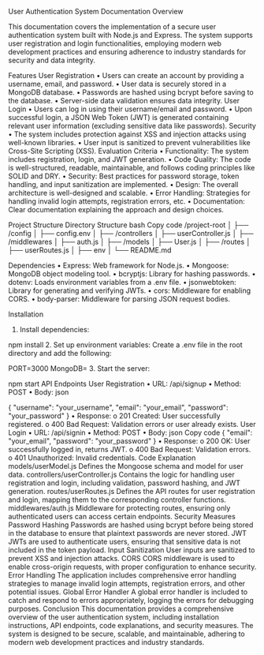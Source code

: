 User Authentication System Documentation
Overview


This documentation covers the implementation of a secure user authentication system built with Node.js and Express. The system supports user registration and login functionalities,
employing modern web development practices and ensuring adherence to industry standards for security and data integrity.


Features
User Registration
•	Users can create an account by providing a username, email, and password.
•	User data is securely stored in a MongoDB database.
•	Passwords are hashed using bcrypt before saving to the database.
•	Server-side data validation ensures data integrity.
User Login
•	Users can log in using their username/email and password.
•	Upon successful login, a JSON Web Token (JWT) is generated containing relevant user information (excluding sensitive data like passwords).
Security
•	The system includes protection against XSS and injection attacks using well-known libraries.
•	User input is sanitized to prevent vulnerabilities like Cross-Site Scripting (XSS).
Evaluation Criteria
•	Functionality: The system includes registration, login, and JWT generation.
•	Code Quality: The code is well-structured, readable, maintainable, and follows coding principles like SOLID and DRY.
•	Security: Best practices for password storage, token handling,  and input sanitization are implemented.
•	Design: The overall architecture is well-designed and scalable.
•	Error Handling: Strategies for handling invalid login attempts, registration errors, etc.
•	Documentation: Clear documentation explaining the approach and design choices.


Project Structure
Directory Structure
bash
Copy code
/project-root
│
├── /config
│   ├── config.env
│
├── /controllers
│   ├── userController.js
│
├── /middlewares
│   ├── auth.js
│
├── /models
│   ├── User.js
│
├── /routes
│   ├── userRoutes.js
│
├── env
│
└── README.md


Dependencies
•	Express: Web framework for Node.js.
•	Mongoose: MongoDB object modeling tool.
•	bcryptjs: Library for hashing passwords.
•	dotenv: Loads environment variables from a .env file.
•	jsonwebtoken: Library for generating and verifying JWTs.
•	cors: Middleware for enabling CORS.
•	body-parser: Middleware for parsing JSON request bodies.


Installation
1.	Install dependencies:

npm install
2.	Set up environment variables: Create a .env file in the root directory and add the following:

PORT=3000
MongoDB=<your-mongodb-connection-string>
3.	Start the server:


npm start
API Endpoints
User Registration
•	URL: /api/signup
•	Method: POST
•	Body:
json

{
  "username": "your_username",
  "email": "your_email",
  "password": "your_password"
}
•	Response:
o	201 Created: User successfully registered.
o	400 Bad Request: Validation errors or user already exists.
User Login
•	URL: /api/signin
•	Method: POST
•	Body:
json
Copy code
{
  "email": "your_email",
  "password": "your_password"
}
•	Response:
o	200 OK: User successfully logged in, returns JWT.
o	400 Bad Request: Validation errors.
o	401 Unauthorized: Invalid credentials.
Code Explanation
models/userModel.js
Defines the Mongoose schema and model for user data.
controllers/userController.js
Contains the logic for handling user registration and login, including validation, password hashing, and JWT generation.
routes/userRoutes.js
Defines the API routes for user registration and login, mapping them to the corresponding controller functions.
middlewares/auth.js
Middleware for protecting routes, ensuring only authenticated users can access certain endpoints.
Security Measures
Password Hashing
Passwords are hashed using bcrypt before being stored in the database to ensure that plaintext passwords are never stored.
JWT
JWTs are used to authenticate users, ensuring that sensitive data is not included in the token payload.
Input Sanitization
User inputs are sanitized to prevent XSS and injection attacks.
CORS
CORS middleware is used to enable cross-origin requests, with proper configuration to enhance security.
Error Handling
The application includes comprehensive error handling strategies to manage invalid login attempts, registration errors, and other potential issues.
Global Error Handler
A global error handler is included to catch and respond to errors appropriately, logging the errors for debugging purposes.
Conclusion
This documentation provides a comprehensive overview of the user authentication system, including installation instructions, API endpoints, code explanations, and security measures. The system is designed to be secure, scalable, and maintainable, adhering to modern web development practices and industry standards.
